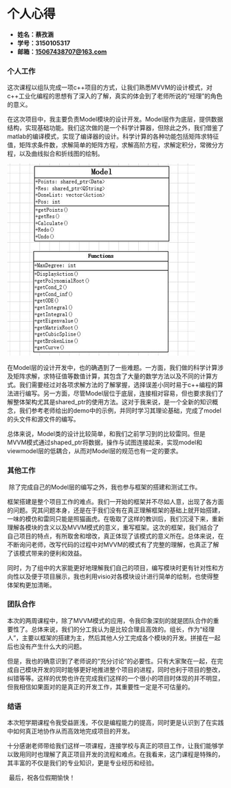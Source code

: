 # 个人心得

- **姓名：蔡孜涵**
- **学号：3150105317**
- **邮箱：15067438707@163.com**




### 个人工作


​    这次课程以组队完成一项c++项目的方式，让我们熟悉MVVM的设计模式，对c++工业化编程的思想有了深入的了解，真实的体会到了老师所说的“经理”的角色的意义。

​    在这次项目中，我主要负责Model模块的设计开发。Model层作为底层，提供数据结构，实现基础功能。我们这次做的是一个科学计算器，但除此之外，我们借鉴了matlab的编译模式，实现了编译器的设计。科学计算的各种功能包括矩阵求特征值，矩阵求条件数，求解简单的矩阵方程，求解高阶方程，求解定积分，常微分方程，以及曲线拟合和折线图的绘制。

![Model设计](https://github.com/Lppy/Calculation/blob/master/doc/%E8%AE%BE%E8%AE%A1%E5%9B%BE/Model%E8%AE%BE%E8%AE%A1.jpg)

​    在Model层的设计开发中，也的确遇到了一些难题。一方面，我们做的科学计算涉及矩阵求解，求特征值等数值计算，其包含了大量的数学方法以及不同的计算方式。我们需要经过对各项求解方法的了解掌握，选择误差小同时易于c++编程的算法进行编写。另一方面，尽管Model层位于底层，连接相对容易，但也要求我们了解整体架构尤其是shared_ptr的使用方法。这对于我来说，是一个全新的知识概念，我们参考老师给出的demo中的示例，并同时学习其理论基础，完成了model的头文件和源文件的编写。

​    总体来说，Model类的设计比较简单，和我们之前学习到的比较雷同。但是MVVM模式通过shaped_ptr将数据，操作与试图连接起来，实现model和viewmodel层的低耦合，从而对Model层的规范也有一定的要求。



### 其他工作

​    除了完成自己的Model层的编写之外，我也参与框架的搭建和测试工作。

​    框架搭建是整个项目工作的难点。我们一开始的框架并不尽如人意，出现了各方面的问题。究其问题本身，还是在于我们没有在真正理解框架的基础上就开始搭建，一味的模仿和雷同只能是照猫画虎。在吸取了这样的教训后，我们沉浸下来，重新理解各模块的含义以及MVVM模式的意义，重写框架。这次的框架，我们结合了自己项目的特点，有所取舍和增改，真正体现了该模式的意义所在。总体来说，在不断询问老师，改写代码的过程中对MVVM的模式有了完整的理解，也真正了解了该模式带来的便利和效益。

​    同时，为了组中的大家能更好地理解我们自己的项目，编写模块时更有针对性和方向性以及便于项目展示，我也利用visio对各模块设计进行简单的绘制，也使得整体架构更加清晰。



### 团队合作

​    本次的两周课程中，除了MVVM模式的应用，令我印象深刻的就是团队合作的重要性了。总体来说，我们的分工我认为是比较合理且高效的。组长，作为“经理人”，主要以框架的搭建为主，然后其他人分工完成各个模块的开发。拼接在一起后也没有产生什么大的问题。

​    但是，我也的确意识到了老师说的“充分讨论”的必要性。只有大家聚在一起，在完成自己模块开发的同时能够更好地推进整个项目的进程，同时也利于项目的整改，纠错等等。这样的优势也许在完成我们这样的一个很小的项目时体现的并不明显，但我相信如果面对的是真正的开发工作，其重要性一定是不可估量的。



### 结语

​    本次短学期课程令我受益匪浅，不仅是编程能力的提高，同时更是认识到了在实践中如何真正地协作从而高效地完成项目的开发。

​    十分感谢老师带给我们这样一项课程，连接学校与真正的项目工作，让我们能够学以致用同时也理解了真正项目开发的流程和难点。在我看来，这门课程是特殊的，其丰富的不仅是我们的专业知识，更是专业经历和经验。

​    最后，祝各位假期愉快！


